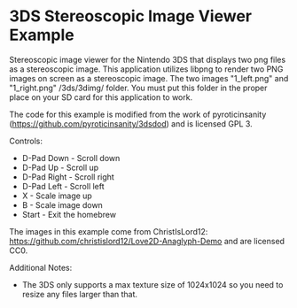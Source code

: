 3DS Stereoscopic Image Viewer Example
=======
Stereoscopic image viewer for the Nintendo 3DS that displays two png files as a stereoscopic image.
This application utilizes libpng to render two PNG images on screen as a stereoscopic image. The two images "1_left.png" and "1_right.png" /3ds/3dimg/ folder. You must put this folder in the proper place on your SD card for this application to work.

The code for this example is modified from the work of pyroticinsanity (https://github.com/pyroticinsanity/3dsdod) and is licensed GPL 3. 

Controls:
- D-Pad Down - Scroll down
- D-Pad Up - Scroll up
- D-Pad Right - Scroll right
- D-Pad Left - Scroll left
- X - Scale image up
- B - Scale image down
- Start - Exit the homebrew

The images in this example come from ChristIsLord12: https://github.com/christislord12/Love2D-Anaglyph-Demo and are licensed CC0.

Additional Notes:
- The 3DS only supports a max texture size of 1024x1024 so you need to resize any files larger than that.